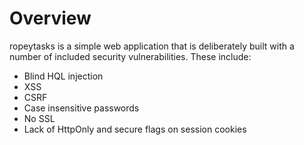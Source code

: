 # Overview
ropeytasks is a simple web application that is deliberately built with a number of included security vulnerabilities.  These include:

- Blind HQL injection
- XSS
- CSRF
- Case insensitive passwords
- No SSL
- Lack of HttpOnly and secure flags on session cookies
